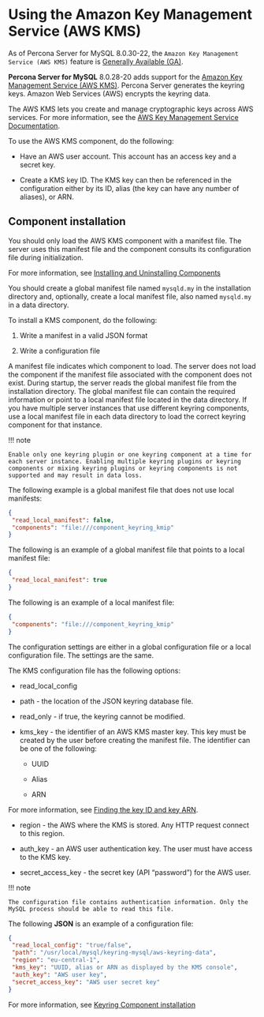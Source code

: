 # Using the Amazon Key Management Service (AWS KMS)

As of Percona Server for MySQL 8.0.30-22, the `Amazon Key Management Service (AWS KMS)` feature is [Generally Available (GA)](../glossary.md#generally-available). 

**Percona Server for MySQL** 8.0.28-20 adds support for the [Amazon Key
Management Service (AWS KMS)](https://aws.amazon.com/kms/). Percona Server
generates the keyring keys. Amazon Web Services (AWS) encrypts the keyring data.

The AWS KMS lets you create and manage cryptographic keys across AWS services. For more information, see the
[AWS Key Management Service Documentation](https://docs.aws.amazon.com/kms/).

To use the AWS KMS component, do the following:

* Have an AWS user account. This account has an access key and a secret key.

* Create a KMS key ID. The KMS key can then be referenced in the configuration
either by its ID, alias (the key can have any number of aliases), or ARN.

## Component installation

You should only load the AWS KMS component with a manifest file. The server uses
this manifest file and the
component consults its configuration file during initialization.

For more information, see [Installing and Uninstalling Components](https://dev.mysql.com/doc/refman/8.0/en/component-loading.html)

You should create a global manifest file named `mysqld.my` in the installation directory and, optionally, create a local manifest file, also named `mysqld.my` in a data directory.

To install a KMS component, do the following:

1. Write a manifest in a valid JSON format

2. Write a configuration file

A manifest file indicates which component to load. The server does not load the
component if the manifest file associated with the component does not exist.
During startup, the server reads the global manifest file from the installation
directory. The global manifest file can contain the required information or
point to a local manifest file located in the data directory. If you have
multiple server instances that use different keyring components, use a local
manifest file in each data directory to load the correct keyring component for that instance.

!!! note

    Enable only one keyring plugin or one keyring component at a time for each server instance. Enabling multiple keyring plugins or keyring components or mixing keyring plugins or keyring components is not supported and may result in data loss.

The following example is a global manifest file that does not use local
manifests:

```json
{
 "read_local_manifest": false,
 "components": "file:///component_keyring_kmip"
}
```

The following is an example of a global manifest file that points to a local manifest file:

```json
{
 "read_local_manifest": true
}
```

The following is an example of a local manifest file:

```json
{
 "components": "file:///component_keyring_kmip"
}
```

The configuration settings are either in a global configuration file or a local
configuration file. The settings are the same.

The KMS configuration file has the following options:

* read_local_config

* path - the location of the JSON keyring database file.

* read_only - if true, the keyring cannot be modified.

* kms_key - the identifier of an AWS KMS master key. This key must be created by
the user before creating the manifest file. The identifier can be one of the
following:

    * UUID

    * Alias

    * ARN

For more information, see [Finding the key ID and key ARN](https://docs.aws.amazon.com/kms/latest/developerguide/find-cmk-id-arn.html).

* region - the AWS where the KMS is stored. Any HTTP request connect to this region.

* auth_key - an AWS user authentication key. The user must have access to the KMS key.

* secret_access_key - the secret key (API “password”) for the AWS user.

!!! note

    The configuration file contains authentication information. Only the MySQL process should be able to read this file.

The following **JSON** is an example of a configuration file:

```json
{
 "read_local_config": "true/false",
 "path": "/usr/local/mysql/keyring-mysql/aws-keyring-data",
 "region": "eu-central-1",
 "kms_key": "UUID, alias or ARN as displayed by the KMS console",
 "auth_key": "AWS user key",
 "secret_access_key": "AWS user secret key"
}
```

For more information, see [Keyring Component installation](https://dev.mysql.com/doc/refman/8.0/en/keyring-component-installation.html)
